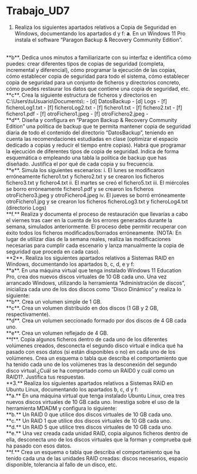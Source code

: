 # Trabajo_UD7
1. Realiza los siguientes apartados relativos a Copia de Seguridad en Windows,
documentando los apartados d y f:
 **a**. En un Windows 11 Pro instala el software “Paragon Backup & Recovery
Community Edition”.
<br>
 **b**. Dedica unos minutos a familiarizarte con su interfaz e identifica cómo
puedes: crear diferentes tipos de copias de seguridad (completa,
incremental y diferencial), cómo programar la ejecución de las copias,
cómo establecer copia de seguridad para todo el sistema, cómo
establecer copia de seguridad para un conjunto de ficheros y directorios
concreto, cómo puedes restaurar los datos que contiene una copia de
seguridad, etc.
<br>
 **c**. Crea la siguiente estructura de ficheros y directorios en
C:\Users\tuUsuario\Documents\:
- [d] DatosBackup
- [d] Logs
- [f] ficheroLog1.txt
- [f] ficheroLog2.txt
- [f] fichero1.txt
- [f] fichero2.txt
- [f] fichero1.pdf
- [f] otroFichero1.jpeg
- [f] otroFichero2.jpeg
- <br>
 **d**. Diseña y configura en “Paragon Backup & Recovery Community Edition” una
política de backup que te permita mantener copia de seguridad diaria
de todo el contenido del directorio “DatosBackup”, teniendo en cuenta
las recomendaciones estudiadas en clase (optimizar el espacio dedicado
a copias y reducir el tiempo entre copias). Habrá que programar la
ejecución de diferentes tipos de copia de seguridad. Indica de forma
esquemática o empleando una tabla la política de backup que has
diseñado. Justifica el por qué de cada copia y su frecuencia.
<br>
 **e**. Simula los siguientes escenarios:
i. El lunes se modificaron erróneamente fichero1.txt y fichero2.txt y
se crearon los ficheros fichero3.txt y fichero4.txt
ii. El martes se creó el fichero5.txt
iii. El miércoles se borro erróneamente fichero1.pdf y se crearon los
ficheros otroFichero3.jpeg y otroFichero4.jpeg
iv. El jueves se borró erróneamente otroFichero1.jpg y se crearon los
ficheros ficheroLog3.txt y ficheroLog4.txt (directorio Logs)
<br>
**f.** Realiza y documenta el proceso de restauración que llevarías a cabo el
viernes tras caer en la cuenta de los errores generados durante la
semana, simulados anteriormente. El proceso debe permitir recuperar
con éxito todos los ficheros modificados/borrados erróneamente.
(NOTA: En lugar de utilizar días de la semana reales, realiza las modificaciones
necesarias para cumplir cada escenario y lanza manualmente la copia de
seguridad que proceda en cada caso).
<br>
**2**. Realiza los siguientes apartados relativos a Sistemas RAID en Windows,
documentando los apartados b, c, d, e y f:
<br>
**a**. En una máquina virtual que tenga instalado Windows 11 Education Pro,
crea dos nuevos discos virtuales de 10 GB cada uno. Una vez arrancado
Windows, utilizando la herramienta “Administración de discos”, inicializa
cada uno de los dos discos como “Disco Dinámico” y realiza lo siguiente:
<br>
**b**. Crea un volumen simple de 1 GB.
<br>
**c**. Crea un volumen distribuido en dos discos (1 GB y 2 GB,
respectivamente).
<br>
**d**. Crea un volumen seccionado formado por dos discos de 4 GB cada uno.
<br>
**e**. Crea un volumen reflejado de 4 GB.
<br>
**f**. Copia algunos ficheros dentro de cada uno de los diferentes volúmenes
creados, desconecta el segundo disco virtual e indica qué ha pasado con
esos datos (si están disponibles o no) en cada uno de los volúmenes. Crea
un esquema o tabla que describa el comportamiento que ha tenido cada
uno de los volúmenes tras la desconexión del segundo disco virtual.¿Cuál
se ha comportado como un RAID0 y cuál como un RAID1?. Justifica tus
respuestas.

<br>
**3.** Realiza los siguientes apartados relativos a Sistemas RAID en Ubuntu Linux,
documentando los apartados b, c, d y f:
<br>
**a.** En una máquina virtual que tenga instalado Ubuntu Linux, crea tres
nuevos discos virtuales de 10 GB cada uno. Investiga sobre el uso de la
herramienta MDADM y configura lo siguiente:
<br>
**b.** Un RAID 0 que utilice dos discos virtuales de 10 GB cada uno.
<br>
**c.** Un RAID 1 que utilice dos discos virtuales de 10 GB cada uno.
<br>
**d.** Un RAID 5 que utilice tres discos virtuales de 10 GB cada uno.
<br>
**e.** Una vez creada cada unidad RAID, copia algunos ficheros dentro de ella,
desconecta uno de los discos virtuales que la forman y comprueba qué ha
pasado con esos datos.
<br>
**f.** Crea un esquema o tabla que describa el comportamiento que ha tenido
cada una de las unidades RAID creadas: discos necesarios, espacio
disponible, tolerancia al fallo de un disco, etc.
<br>
